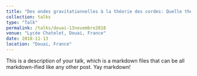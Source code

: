```yaml
---
title: "Des ondes gravitationnelles à la théorie des cordes: Quelle théorie de la gravitation?"
collection: talks
type: "Talk"
permalink: /talks/douai-13novembre2018
venue: "Lycée Chatelet, Douai, France"
date: 2018-11-13
location: "Douai, France"
---
```


This is a description of your talk, which is a markdown files that can be all markdown-ified like any other post. Yay markdown!
